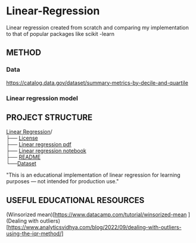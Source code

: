 # Linear-Regression
Linear regression created from scratch and comparing my implementation to that of popular packages like scikit -learn  

## METHOD 
### Data  
https://catalog.data.gov/dataset/summary-metrics-by-decile-and-quartile
### Linear regression model 


 ## PROJECT STRUCTURE      
[Linear Regression](https://github.com/leta199/Linear-Regression)/  
├── [License](https://github.com/leta199/Linear-Regression/blob/main/LICENSE)  
├── [Linear regression pdf](https://github.com/leta199/Linear-Regression/blob/main/Linear%20regression.pdf)    
├── [Linear regression notebook](https://github.com/leta199/Linear-Regression/blob/main/Linear_Regression.ipynb)   
├── [README](https://github.com/leta199/Linear-Regression/blob/main/README.md)  
└──[Dataset](https://github.com/leta199/Linear-Regression/blob/main/decile_cancel_to_trade_stock.csv) 



"This is an educational implementation of linear regression for learning purposes — not intended for production use."

## USEFUL EDUCATIONAL RESOURCES    
(Winsorized mean)[https://www.datacamp.com/tutorial/winsorized-mean ]   
(Dealing with outliers)[https://www.analyticsvidhya.com/blog/2022/09/dealing-with-outliers-using-the-iqr-method/]

